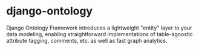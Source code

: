 # django-ontology
Django Ontology Framework introduces a lightweight "entity" layer to your data modeling, enabling straightforward implementations of table-agnostic attribute tagging, comments, etc. as well as fast graph analytics.

